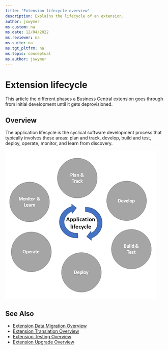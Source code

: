 ```yaml
---
title: "Extension lifecycle overview"
description: Explains the lifecycle of an extension.
author: jswymer
ms.custom: na
ms.date: 12/04/2022
ms.reviewer: na
ms.suite: na
ms.tgt_pltfrm: na
ms.topic: conceptual
ms.author: jswymer
---
```

# Extension lifecycle
This article the different phases a Business Central extension goes through from initial development until it gets deprovisioned.

## Overview
The application lifecycle is the cyclical software development process that typically involves these areas: plan and track, develop, build and test, deploy, operate, monitor, and learn from discovery.

![The application lifecycle.](../media/application-lifecycle.png "The application lifecycle") 


## See Also
- [Extension Data Migration Overview](devenv-migrate-table-fields.md)
- [Extension Translation Overview](devenv-translations-overview.md)
- [Extension Testing Overview](devenv-testing-application.md)
- [Extension Upgrade Overview](devenv-app-life-cycle.md)
